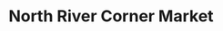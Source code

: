 ---
title: "North River Corner Market"
url: /chattanooga/north-river-corner-market/
shop: convenience
---